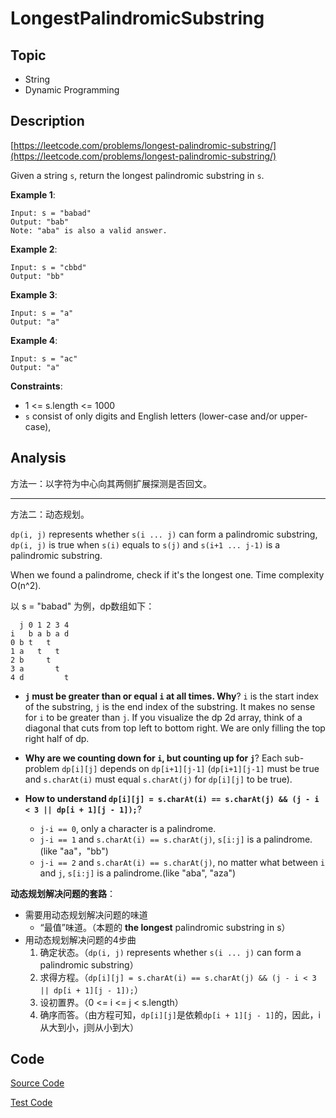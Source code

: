 # LongestPalindromicSubstring

## Topic

- String
- Dynamic Programming

## Description

[https://leetcode.com/problems/longest-palindromic-substring/](https://leetcode.com/problems/longest-palindromic-substring/)

Given a string `s`, return the longest palindromic substring in `s`.

**Example 1**:

```
Input: s = "babad"
Output: "bab"
Note: "aba" is also a valid answer.
```

**Example 2**:

```
Input: s = "cbbd"
Output: "bb"
```

**Example 3**:

```
Input: s = "a"
Output: "a"
```

**Example 4**:

```
Input: s = "ac"
Output: "a"
```

**Constraints**:

- 1 <= s.length <= 1000
- `s` consist of only digits and English letters (lower-case and/or upper-case),

## Analysis

方法一：以字符为中心向其两侧扩展探测是否回文。

---

方法二：动态规划。

`dp(i, j)` represents whether `s(i ... j)` can form a palindromic substring, `dp(i, j)` is true when `s(i)` equals to `s(j)` and `s(i+1 ... j-1)` is a palindromic substring.

When we found a palindrome, check if it's the longest one. Time complexity O(n^2).

以 s = "babad" 为例，dp数组如下：

```
  j 0 1 2 3 4
i   b a b a d
0 b t   t    
1 a   t   t  
2 b     t    
3 a       t  
4 d         t
```

- **`j` must be greater than or equal `i` at all times. Why**? `i` is the start index of the substring, `j` is the end index of the substring. It makes no sense for `i` to be greater than `j`. If you visualize the dp 2d array, think of a diagonal that cuts from top left to bottom right. We are only filling the top right half of dp.

- **Why are we counting down for `i`, but counting up for `j`**? Each sub-problem `dp[i][j]` depends on `dp[i+1][j-1]` (`dp[i+1][j-1]` must be true and `s.charAt(i)` must equal `s.charAt(j)` for `dp[i][j]` to be true).

- **How to understand `dp[i][j] = s.charAt(i) == s.charAt(j) && (j - i < 3 || dp[i + 1][j - 1]);`**?
	- `j-i == 0`, only a character is a palindrome.
	- `j-i == 1` and `s.charAt(i) == s.charAt(j)`, `s[i:j]` is a palindrome.(like "aa"，"bb")
	- `j-i == 2` and `s.charAt(i) == s.charAt(j)`, no matter what between `i` and `j`, `s[i:j]` is a palindrome.(like "aba", "aza")


**动态规划解决问题的套路**：

- 需要用动态规划解决问题的味道
	- “最值”味道。（本题的 **the longest** palindromic substring in s）
- 用动态规划解决问题的4步曲
	1. 确定状态。（`dp(i, j)` represents whether `s(i ... j)` can form a palindromic substring）
	2. 求得方程。（`dp[i][j] = s.charAt(i) == s.charAt(j) && (j - i < 3 || dp[i + 1][j - 1]);`）
	3. 设初置界。（0 <= i <= j < s.length）
	4. 确序而答。（由方程可知，`dp[i][j]`是依赖`dp[i + 1][j - 1]`的，因此，i从大到小，j则从小到大）

## Code

[Source Code](../../src/main/java/com/lun/medium/LongestPalindromicSubstring.java)

[Test Code](../../src/test/java/com/lun/medium/LongestPalindromicSubstringTest.java)

